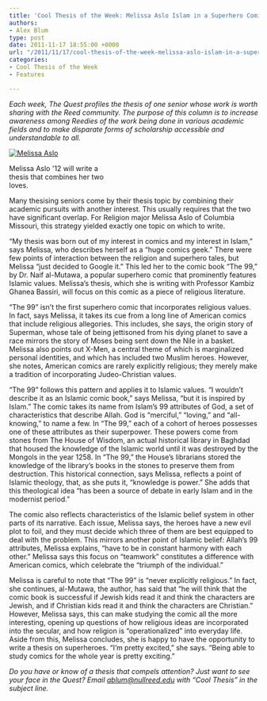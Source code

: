 ```yaml
---
title: 'Cool Thesis of the Week: Melissa Aslo Islam in a Superhero Comic'
authors:
- Alex Blum
type: post
date: 2011-11-17 18:55:00 +0000
url: "/2011/11/17/cool-thesis-of-the-week-melissa-aslo-islam-in-a-superhero-comic/"
categories:
- Cool Thesis of the Week
- Features

---
```

_Each week, The Quest profiles the thesis of one senior whose work is worth sharing with the Reed community. The purpose of this column is to increase awareness among Reedies of the work being done in various academic fields and to make disparate forms of scholarship accessible and understandable to all._

<div id="attachment_1083" style="width: 210px" class="wp-caption alignright">
  <a href="https://i1.wp.com/www.reedquest.org/wp-content/uploads/2011/12/melissa-aslo1.jpg"><img class="size-medium wp-image-1083" title="Melissa Aslo" src="https://i1.wp.com/www.reedquest.org/wp-content/uploads/2011/12/melissa-aslo1-200x300.jpg?resize=200%2C300" alt="Melissa Aslo" data-recalc-dims="1" /></a>
  
  <p class="wp-caption-text">
    Melissa Aslo '12 will write a thesis that combines her two loves.
  </p>
</div>

Many thesising seniors come by their thesis topic by combining their academic pursuits with another interest. This usually requires that the two have significant overlap. For Religion major Melissa Aslo of Columbia Missouri, this strategy yielded exactly one topic on which to write.

“My thesis was born out of my interest in comics and my interest in Islam,” says Melissa, who describes herself as a “huge comics geek.” There were few points of interaction between the religion and superhero tales, but Melissa “just decided to Google it.” This led her to the comic book “The 99,” by Dr. Naif al-Mutawa, a popular superhero comic that prominently features Islamic values. Melissa&#8217;s thesis, which she is writing with Professor Kambiz Ghanea Bassiri, will focus on this comic as a piece of religious literature.

“The 99” isn&#8217;t the first superhero comic that incorporates religious values. In fact, says Melissa, it takes its cue from a long line of American comics that include religious allegories. This includes, she says, the origin story of Superman, whose tale of being jettisoned from his dying planet to save a race mirrors the story of Moses being sent down the Nile in a basket. Melissa also points out X-Men, a central theme of which is marginalized personal identities, and which has included two Muslim heroes. However, she notes, American comics are rarely explicitly religious; they merely make a tradition of incorporating Judeo-Christian values.

“The 99” follows this pattern and applies it to Islamic values. “I wouldn&#8217;t describe it as an Islamic comic book,” says Melissa, “but it is inspired by Islam.” The comic takes its name from Islam&#8217;s 99 attributes of God, a set of characteristics that describe Allah. God is “merciful,” “loving,” and “all-knowing,” to name a few. In “The 99,” each of a cohort of heroes possesses one of these attributes as their superpower. These powers come from stones from The House of Wisdom, an actual historical library in Baghdad that housed the knowledge of the Islamic world until it was destroyed by the Mongols in the year 1258. In “The 99,” the House&#8217;s librarians stored the knowledge of the library&#8217;s books in the stones to preserve them from destruction. This historical connection, says Melissa, reflects a point of Islamic theology, that, as she puts it, “knowledge is power.” She adds that this theological idea “has been a source of debate in early Islam and in the modernist period.”

The comic also reflects characteristics of the Islamic belief system in other parts of its narrative. Each issue, Melissa says, the heroes have a new evil plot to foil, and they must decide which three of them are best equipped to deal with the problem. This mirrors another point of Islamic belief: Allah&#8217;s 99 attributes, Melissa explains, “have to be in constant harmony with each other.” Melissa says this focus on “teamwork” constitutes a difference with American comics, which celebrate the “triumph of the individual.”

Melissa is careful to note that “The 99” is “never explicitly religious.” In fact, she continues, al-Mutawa, the author, has said that “he will think that the comic book is successful if Jewish kids read it and think the characters are Jewish, and if Christian kids read it and think the characters are Christian.” However, Melissa says, this can make studying the comic all the more interesting, opening up questions of how religious ideas are incorporated into the secular, and how religion is “operationalized” into everyday life. Aside from this, Melissa concludes, she is happy to have the opportunity to write a thesis on superheroes. “I&#8217;m pretty excited,” she says. “Being able to study comics for the whole year is pretty exciting.”

 _Do you have or know of a thesis that compels attention? Just want to see your face in the Quest? Email_ [_&#x61;&#x62;&#x6c;&#x75;&#x6d;&#x40;<span class="oe_displaynone">null</span>&#x72;&#x65;&#x65;&#x64;&#x2e;&#x65;&#x64;&#x75;_][1] _with “Cool Thesis” in the subject line._

 [1]: mailto:&#x61;&#x62;&#x6c;&#x75;&#x6d;&#x40;&#x72;&#x65;&#x65;&#x64;&#x2e;&#x65;&#x64;&#x75;